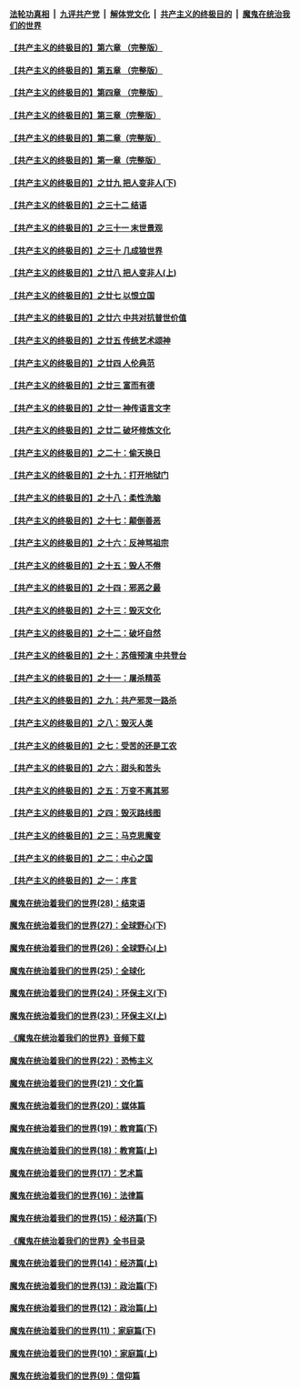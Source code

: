 

####  [法轮功真相](../../../../basic/blob/master/README.md?t=04222001) &nbsp;|&nbsp; [九评共产党](../../../../9ping.md/blob/master/README.md?t=04222001) &nbsp;|&nbsp; [解体党文化](../../../../jtdwh.md/blob/master/README.md?t=04222001)  &nbsp;|&nbsp; [共产主义的终极目的](../../../../gczydzjmd.md/blob/master/README.md?t=04222001) &nbsp;|&nbsp; [魔鬼在统治我们的世界](../../../../mgztzwmdsj.md/blob/master/README.md?t=04222001) 

#### [【共产主义的终极目的】第六章 （完整版）](../pages/nsc422/n11428913.md?t=04222001) 

#### [【共产主义的终极目的】第五章 （完整版）](../pages/nsc422/n11428912.md?t=04222001) 

#### [【共产主义的终极目的】第四章 （完整版）](../pages/nsc422/n11428907.md?t=04222001) 

#### [【共产主义的终极目的】第三章（完整版）](../pages/nsc422/n11428848.md?t=04222001) 

#### [【共产主义的终极目的】第二章（完整版）](../pages/nsc422/n11428831.md?t=04222001) 

#### [【共产主义的终极目的】第一章（完整版）](../pages/nsc422/n11417651.md?t=04222001) 

#### [【共产主义的终极目的】之廿九 把人变非人(下)](../pages/nsc422/n11344140.md?t=04222001) 

#### [【共产主义的终极目的】之三十二 结语](../pages/nsc422/n11360535.md?t=04222001) 

#### [【共产主义的终极目的】之三十一 末世景观](../pages/nsc422/n11351129.md?t=04222001) 

#### [【共产主义的终极目的】之三十 几成狼世界](../pages/nsc422/n11348280.md?t=04222001) 

#### [【共产主义的终极目的】之廿八 把人变非人(上)](../pages/nsc422/n11340492.md?t=04222001) 

#### [【共产主义的终极目的】之廿七 以恨立国](../pages/nsc422/n11336944.md?t=04222001) 

#### [【共产主义的终极目的】之廿六 中共对抗普世价值](../pages/nsc422/n11324785.md?t=04222001) 

#### [【共产主义的终极目的】之廿五 传统艺术颂神](../pages/nsc422/n11296396.md?t=04222001) 

#### [【共产主义的终极目的】之廿四 人伦典范](../pages/nsc422/n11296397.md?t=04222001) 

#### [【共产主义的终极目的】之廿三 富而有德](../pages/nsc422/n11283598.md?t=04222001) 

#### [【共产主义的终极目的】之廿一 神传语言文字](../pages/nsc422/n11263265.md?t=04222001) 

#### [【共产主义的终极目的】之廿二 破坏修炼文化](../pages/nsc422/n11245728.md?t=04222001) 

#### [【共产主义的终极目的】之二十：偷天换日](../pages/nsc422/n11238846.md?t=04222001) 

#### [【共产主义的终极目的】之十九：打开地狱门](../pages/nsc422/n11206376.md?t=04222001) 

#### [【共产主义的终极目的】之十八：柔性洗脑](../pages/nsc422/n11199994.md?t=04222001) 

#### [【共产主义的终极目的】之十七：颠倒善恶](../pages/nsc422/n11179782.md?t=04222001) 

#### [【共产主义的终极目的】之十六：反神骂祖宗](../pages/nsc422/n11166798.md?t=04222001) 

#### [【共产主义的终极目的】之十五：毁人不倦](../pages/nsc422/n11166792.md?t=04222001) 

#### [【共产主义的终极目的】之十四：邪恶之最](../pages/nsc422/n11150249.md?t=04222001) 

#### [【共产主义的终极目的】之十三：毁灭文化](../pages/nsc422/n11135227.md?t=04222001) 

#### [【共产主义的终极目的】之十二：破坏自然](../pages/nsc422/n11135214.md?t=04222001) 

#### [【共产主义的终极目的】之十：苏俄预演 中共登台](../pages/nsc422/n11118424.md?t=04222001) 

#### [【共产主义的终极目的】之十一：屠杀精英](../pages/nsc422/n11118442.md?t=04222001) 

#### [【共产主义的终极目的】之九：共产邪灵一路杀](../pages/nsc422/n11114139.md?t=04222001) 

#### [【共产主义的终极目的】之八：毁灭人类](../pages/nsc422/n11108503.md?t=04222001) 

#### [【共产主义的终极目的】之七：受苦的还是工农](../pages/nsc422/n11101809.md?t=04222001) 

#### [【共产主义的终极目的】之六：甜头和苦头](../pages/nsc422/n11096971.md?t=04222001) 

#### [【共产主义的终极目的】之五：万变不离其邪](../pages/nsc422/n11091285.md?t=04222001) 

#### [【共产主义的终极目的】之四：毁灭路线图](../pages/nsc422/n11086284.md?t=04222001) 

#### [【共产主义的终极目的】之三：马克思魔变](../pages/nsc422/n11061941.md?t=04222001) 

#### [【共产主义的终极目的】之二：中心之国](../pages/nsc422/n11047728.md?t=04222001) 

#### [【共产主义的终极目的】之一：序言](../pages/nsc422/n11086077.md?t=04222001) 

#### [魔鬼在统治着我们的世界(28)：结束语](../pages/nsc422/n10936246.md?t=04222001) 

#### [魔鬼在统治着我们的世界(27)：全球野心(下)](../pages/nsc422/n10928319.md?t=04222001) 

#### [魔鬼在统治着我们的世界(26)：全球野心(上)](../pages/nsc422/n10900318.md?t=04222001) 

#### [魔鬼在统治着我们的世界(25)：全球化](../pages/nsc422/n10788205.md?t=04222001) 

#### [魔鬼在统治着我们的世界(24)：环保主义(下)](../pages/nsc422/n10695307.md?t=04222001) 

#### [魔鬼在统治着我们的世界(23)：环保主义(上)](../pages/nsc422/n10688613.md?t=04222001) 

#### [《魔鬼在统治着我们的世界》音频下载](../pages/nsc422/n10635553.md?t=04222001) 

#### [魔鬼在统治着我们的世界(22)：恐怖主义](../pages/nsc422/n10614727.md?t=04222001) 

#### [魔鬼在统治着我们的世界(21)：文化篇](../pages/nsc422/n10597706.md?t=04222001) 

#### [魔鬼在统治着我们的世界(20)：媒体篇](../pages/nsc422/n10586579.md?t=04222001) 

#### [魔鬼在统治着我们的世界(19)：教育篇(下)](../pages/nsc422/n10564808.md?t=04222001) 

#### [魔鬼在统治着我们的世界(18)：教育篇(上)](../pages/nsc422/n10526970.md?t=04222001) 

#### [魔鬼在统治着我们的世界(17)：艺术篇](../pages/nsc422/n10499093.md?t=04222001) 

#### [魔鬼在统治着我们的世界(16)：法律篇](../pages/nsc422/n10485969.md?t=04222001) 

#### [魔鬼在统治着我们的世界(15)：经济篇(下)](../pages/nsc422/n10469975.md?t=04222001) 

#### [《魔鬼在统治着我们的世界》全书目录](../pages/nsc422/n10464261.md?t=04222001) 

#### [魔鬼在统治着我们的世界(14)：经济篇(上)](../pages/nsc422/n10457370.md?t=04222001) 

#### [魔鬼在统治着我们的世界(13)：政治篇(下)](../pages/nsc422/n10448270.md?t=04222001) 

#### [魔鬼在统治着我们的世界(12)：政治篇(上)](../pages/nsc422/n10444576.md?t=04222001) 

#### [魔鬼在统治着我们的世界(11)：家庭篇(下)](../pages/nsc422/n10440961.md?t=04222001) 

#### [魔鬼在统治着我们的世界(10)：家庭篇(上)](../pages/nsc422/n10435448.md?t=04222001) 

#### [魔鬼在统治着我们的世界(9)：信仰篇](../pages/nsc422/n10432159.md?t=04222001) 

